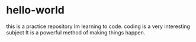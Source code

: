 # hello-world
this is a practice repository
Im learning to code. coding is a very interesting subject
It is a powerful method of making things happen.
